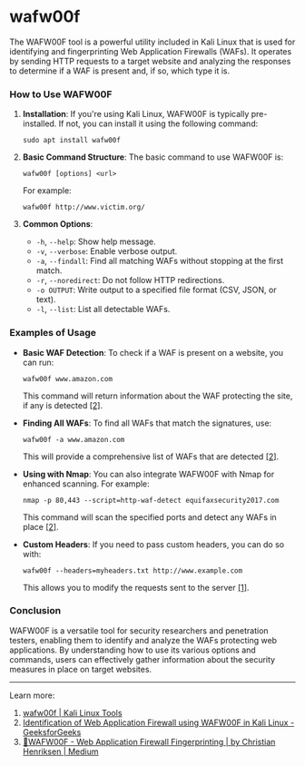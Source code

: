 # wafw00f
The WAFW00F tool is a powerful utility included in Kali Linux that is used for identifying and fingerprinting Web Application Firewalls (WAFs). It operates by sending HTTP requests to a target website and analyzing the responses to determine if a WAF is present and, if so, which type it is.

### How to Use WAFW00F

1. **Installation**: If you're using Kali Linux, WAFW00F is typically pre-installed. If not, you can install it using the following command:
   ```
   sudo apt install wafw00f
   ```

2. **Basic Command Structure**: The basic command to use WAFW00F is:
   ```
   wafw00f [options] <url>
   ```
   For example:
   ```
   wafw00f http://www.victim.org/
   ```

3. **Common Options**:
   - `-h`, `--help`: Show help message.
   - `-v`, `--verbose`: Enable verbose output.
   - `-a`, `--findall`: Find all matching WAFs without stopping at the first match.
   - `-r`, `--noredirect`: Do not follow HTTP redirections.
   - `-o OUTPUT`: Write output to a specified file format (CSV, JSON, or text).
   - `-l`, `--list`: List all detectable WAFs.

### Examples of Usage

- **Basic WAF Detection**:
   To check if a WAF is present on a website, you can run:
   ```
   wafw00f www.amazon.com
   ```
   This command will return information about the WAF protecting the site, if any is detected [[2]](https://www.geeksforgeeks.org/identification-of-web-application-firewall-using-wafw00f-in-kali-linux/).

- **Finding All WAFs**:
   To find all WAFs that match the signatures, use:
   ```
   wafw00f -a www.amazon.com
   ```
   This will provide a comprehensive list of WAFs that are detected [[2]](https://www.geeksforgeeks.org/identification-of-web-application-firewall-using-wafw00f-in-kali-linux/).

- **Using with Nmap**:
   You can also integrate WAFW00F with Nmap for enhanced scanning. For example:
   ```
   nmap -p 80,443 --script=http-waf-detect equifaxsecurity2017.com
   ```
   This command will scan the specified ports and detect any WAFs in place [[2]](https://www.geeksforgeeks.org/identification-of-web-application-firewall-using-wafw00f-in-kali-linux/).

- **Custom Headers**:
   If you need to pass custom headers, you can do so with:
   ```
   wafw00f --headers=myheaders.txt http://www.example.com
   ```
   This allows you to modify the requests sent to the server [[1]](https://www.kali.org/tools/wafw00f/).

### Conclusion

WAFW00F is a versatile tool for security researchers and penetration testers, enabling them to identify and analyze the WAFs protecting web applications. By understanding how to use its various options and commands, users can effectively gather information about the security measures in place on target websites.

---
Learn more:
1. [wafw00f | Kali Linux Tools](https://www.kali.org/tools/wafw00f/)
2. [Identification of Web Application Firewall using WAFW00F in Kali Linux - GeeksforGeeks](https://www.geeksforgeeks.org/identification-of-web-application-firewall-using-wafw00f-in-kali-linux/)
3. [🐶WAFW00F - Web Application Firewall Fingerprinting | by Christian Henriksen | Medium](https://cbhsecurity.medium.com/wafw00f-web-application-firewall-fingerprinting-4e7853633bff)




                                                         
